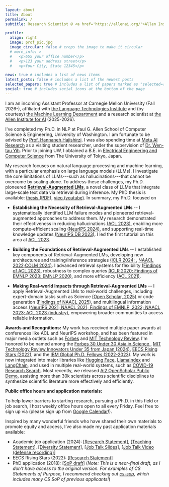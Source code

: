 ```yaml
---
layout: about
title: About
permalink: /
subtitle: Research Scientist @ <a href='https://allenai.org/'>Allen Institute for AI</a><br>Incoming Assistant Professor @ <a href='https://www.cs.cmu.edu/'>Carnegie Mellon University</a>

profile:
  align: right
  image: prof_pic.jpg
  image_circular: false # crops the image to make it circular
  # more_info: >
  #   <p>555 your office number</p>
  #   <p>123 your address street</p>
  #   <p>Your City, State 12345</p>

news: true # includes a list of news items
latest_posts: false # includes a list of the newest posts
selected_papers: true # includes a list of papers marked as "selected={true}"
social: true # includes social icons at the bottom of the page
---
```


<!-- Write your biography here. Tell the world about yourself. Link to your favorite [subreddit](http://reddit.com). You can put a picture in, too. The code is already in, just name your picture `prof_pic.jpg` and put it in the `img/` folder.

Put your address / P.O. box / other info right below your picture. You can also disable any of these elements by editing `profile` property of the YAML header of your `_pages/about.md`. Edit `_bibliography/papers.bib` and Jekyll will render your [publications page](/al-folio/publications/) automatically.

Link to your social media connections, too. This theme is set up to use [Font Awesome icons](https://fontawesome.com/) and [Academicons](https://jpswalsh.github.io/academicons/), like the ones below. Add your Facebook, Twitter, LinkedIn, Google Scholar, or just disable all of them. -->

I am an incoming Assistant Professor at Carnegie Mellon University (Fall 2026-), affiliated with [the Language Technologies Institute](https://www.lti.cs.cmu.edu/) and (by courtesy) [the Machine Learning Department](https://ml.cmu.edu/) and a research scientist at [the Allen Institute for AI](https://allenai.org/) (2025-2026). 

I've completed my Ph.D. in NLP at Paul G. Allen School of Computer Science & Engineering, University of Washington. I am fortunate to be advised by [Prof. Hannaneh Hajishirzi](https://homes.cs.washington.edu/~hannaneh/index.html). I was also spending time at [Meta AI Research](https://ai.meta.com/research/) as a visiting student researcher, under the supervision of [Dr. Wen-tau Yih](https://scottyih.org/). Prior to joining UW, I obtained a B.E. in [Electrical Engineering and Computer Science](https://www.ee.t.u-tokyo.ac.jp/en/) from The University of Tokyo, Japan. 

My research focuses on natural language processing and machine learning, with a particular emphasis on large language models (LLMs). I investigate the core limitations of LLMs---such as hallucinations---that cannot be overcome by scaling alone. To address these challenges, my Ph.D. pioneered [**Retrieval-Augmented LMs**](https://acl2023-retrieval-lm.github.io/), a novel class of LLMs that integrate large-scale text data via retrieval during inference. My PhD thesis is available: [thesis (PDF)](assets/pdf/akari_phd_dissertation.pdf), [vieo (youtube)](https://www.youtube.com/watch?v=qnWyU9zryao). In summary, my Ph.D. focused on  

- **Establishing the Necessity of Retrieval-Augmented LMs** -- I systematically identified LLM failure modes and pioneered retrieval-augmented approaches to address them. My research demonstrated their effectiveness in reducing hallucinations [(ACL 2023)](https://arxiv.org/abs/2212.10511), enabling more compute-efficient scaling [(NeurIPS 2024)](https://huggingface.co/papers/2407.12854), and supporting real-time knowledge updates [(NeurIPS DB 2023)](https://arxiv.org/abs/2207.13332). I led the first tutorial on this area at [ACL 2023]((https://acl2023-retrieval-lm.github.io/)). 

- **Building the Foundations of Retrieval-Augmented LMs** -- I established key components of Retrieval-Augmented LMs, developing new architectures and training/inference strategies [(ICLR 2024; ](https://arxiv.org/abs/2310.11511), [NAACL 2022;](https://arxiv.org/abs/2112.08688)[COLM 2024)](https://arxiv.org/abs/2401.06855). I advanced retrieval systems for flexibility [(Findings of ACL 2023)](https://arxiv.org/abs/2211.09260), robustness to complex queries [(ICLR 2020; ](https://openreview.net/forum?id=SJgVHkrYDH) [Findings of EMNLP 2023; ](https://arxiv.org/abs/2302.07452) [EMNLP 2020)](https://arxiv.org/abs/2010.01057), and more efficiency [(ACL 2021)](https://arxiv.org/abs/2106.00882).


- **Making Real-world Impacts through Retrieval-Augmented LMs** -- I apply Retrieval-Augmented LMs to real-world challenges, including expert-domain tasks such as Science [(Open Scholar, 2025)](https://allenai.org/blog/openscholar) or code generation ([Findings of NAACL 2025](https://code-rag-bench.github.io/)), and multilingual information access [(NeurIPS 2021; ](https://arxiv.org/abs/2107.11976) [NAACL 2021; ](https://arxiv.org/abs/2010.11856) [Findings of EMNLP, 2022; ](https://arxiv.org/abs/2305.06897) [NAACL 2023; ](https://arxiv.org/abs/2305.14857) [ACL 2023 (industry)](https://arxiv.org/abs/2305.09249), empowering broader communities to access reliable information.


**Awards and Recognitions:** My work has received multiple paper awards at conferences like ACL and NeurIPS workshop, and has been featured in major media outlets such as [Forbes](https://www.forbes.com/councils/forbestechcouncil/2024/07/30/how-rag-powered-ai-applications-have-a-positive-impact-on-businesses/) and [MIT Technology Review](https://www.technologyreview.com/2018/02/05/145813/100000-happy-moments/). I'm honored to be named among the [Forbes 30 Under 30 Asia in Science ](https://www.forbes.com/30-under-30/2025/asia/healthcare-science), [MIT Technology Review Innovators Under 35 from Japan (2024)](https://www.technologyreview.jp/l/innovators_jp/348573/akari-asai/), [EECS Rising Stars (2022)](https://risingstars.utexas.edu/profiles/akari-asai), and the [IBM Global Ph.D. Fellows (2022-2023)](https://news.cs.washington.edu/2022/10/20/lost-in-translation-no-more-ibm-fellowship-winner-akari-asai-asks-and-answers-big-questions-in-nlp-to-expand-information-access-to-all/). My work is now integrated into major libraries like [Hugging Face](https://huggingface.co/docs/transformers/en/model_doc/luke), [LlamaIndex](https://docs.llamaindex.ai/en/stable/api_reference/packs/self_rag/) and [LangChain](https://blog.langchain.dev/agentic-rag-with-langgraph/), and used in multiple real-world systems, such as [COVID-19 Research Search](https://www.salesforce.com/news/stories/salesforce-research-develops-new-search-engine-to-support-the-fight-against-covid-19/). Most recently, we released [Ai2 OpenScholar Public Demo](https://openscholar.allen.ai/), assisting more than 30k scientists across scientific disciplines to synthesize scientific literature more effectively and efficiently. 

**Public office hours and application materials:** 
<!-- I am also passionate about teaching, mentoring and helping students to learn research, especially students from underrepresented groups.
I have been the Head TA for [CSE473: Intro to AI (undergrad)](https://courses.cs.washington.edu/courses/cse473/23au/) and [CSE599J: Data-centric ML (graduate)](https://koh.pw/cse599j/) at UW, and enjoyed giving invited lectures.  -->
<!-- Google Calendar Appointment Scheduling begin -->

<!-- end Google Calendar Appointment Scheduling -->
To help lower barriers to starting research, pursuing a Ph.D. in this field or job search, I host weekly office hours open to all every Friday. Feel free to sign up via (please sign up from [Google Calendar](https://calendar.app.google/3daW5UMPCNc7qJdQA)!). 

Inspired by many wonderful friends who have shared their own materials to promote equity and access, I’ve also made my past application materials available:

* Academic job application (2024): [[Research Statement]](assets/pdf/akariasai_2024_research.pdf), [[Teaching Statement]](assets/pdf/akariasai_2024_teaching.pdf), [[Diversity Statement]](assets/pdf/akariasai_2024_dei.pdf), [[Job Talk Slides]](assets/pdf/akari_job_talk_slides.pdf), [[Job Talk Video (defense recording)]](https://www.youtube.com/watch?v=qnWyU9zryao)
* EECS Rising Stars (2022): [[Research Statement]](assets/pdf/akari_eecs_rising_stars.pdf)
* PhD application (2018): [[SoP draft]](assets/pdf/akari_Sop_UW_Draft.pdf) (*Note: This is a near-final draft, as I don’t have access to the original version. For examples of CS Statements of Purpose, I recommend checking out [cs-sop](https://cs-sop.notion.site/), which includes many CS SoP of previous applicants!*)